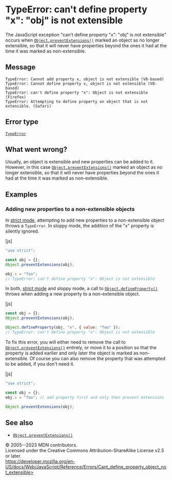 TypeError: can\'t define property \"x\": \"obj\" is not extensible
==================================================================


The JavaScript exception \"can\'t define property \"x\": \"obj\" is not
extensible\" occurs when
[`Object.preventExtensions()`](../global_objects/object/preventextensions)
marked an object as no longer extensible, so that it will never have
properties beyond the ones it had at the time it was marked as
non-extensible.



Message
-------


```text
TypeError: Cannot add property x, object is not extensible (V8-based)
TypeError: Cannot define property x, object is not extensible (V8-based)
TypeError: can't define property "x": Object is not extensible (Firefox)
TypeError: Attempting to define property on object that is not extensible. (Safari)
```




Error type 
----------


[`TypeError`](../global_objects/typeerror)




What went wrong? 
----------------


Usually, an object is extensible and new properties can be added to it.
However, in this case
[`Object.preventExtensions()`](../global_objects/object/preventextensions)
marked an object as no longer extensible, so that it will never have
properties beyond the ones it had at the time it was marked as
non-extensible.




Examples
--------



### Adding new properties to a non-extensible objects 


In [strict mode](../strict_mode), attempting to add new properties to a
non-extensible object throws a `TypeError`. In sloppy mode, the addition
of the \"x\" property is silently ignored.



[js]


```js
"use strict";

const obj = {};
Object.preventExtensions(obj);

obj.x = "foo";
// TypeError: can't define property "x": Object is not extensible
```


In both, [strict mode](../strict_mode) and sloppy mode, a call to
[`Object.defineProperty()`](../global_objects/object/defineproperty)
throws when adding a new property to a non-extensible object.



[js]


```js
const obj = {};
Object.preventExtensions(obj);

Object.defineProperty(obj, "x", { value: "foo" });
// TypeError: can't define property "x": Object is not extensible
```


To fix this error, you will either need to remove the call to
[`Object.preventExtensions()`](../global_objects/object/preventextensions)
entirely, or move it to a position so that the property is added earlier
and only later the object is marked as non-extensible. Of course you can
also remove the property that was attempted to be added, if you don\'t
need it.



[js]


```js
"use strict";

const obj = {};
obj.x = "foo"; // add property first and only then prevent extensions

Object.preventExtensions(obj);
```





See also 
--------


-   [`Object.preventExtensions()`](../global_objects/object/preventextensions)




© 2005--2023 MDN contributors.\
Licensed under the Creative Commons Attribution-ShareAlike License v2.5
or later.\
https://developer.mozilla.org/en-US/docs/Web/JavaScript/Reference/Errors/Cant_define_property_object_not_extensible>

